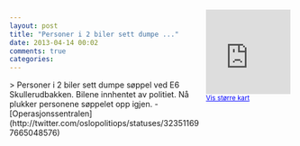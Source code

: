 ```yaml
---
layout: post
title: "Personer i 2 biler sett dumpe ..."
date: 2013-04-14 00:02
comments: true
categories: 
---
```

<div style="float:right; margin:5px; position:relative;top:-130px;"><iframe width="150" height="150" frameborder="0" scrolling="no" marginheight="0" marginwidth="0" src="http://maps.google.com/maps?q=Skullerudbakken%0A,+Oslo&hl=no&t=m&z=14&output=embed&iwloc=&"></iframe><br/><small><a href="http://maps.google.com/maps?q=Skullerudbakken%0A,+Oslo&hl=no&t=m&z=14&source=embed&iwloc=A" style="color:#0000FF;text-align:left" target="_new">Vis st&oslash;rre kart</a></small></div>
> Personer i 2 biler sett dumpe søppel ved E6 Skullerudbakken. Bilene innhentet av politiet. Nå plukker personene søppelet opp igjen.
- [Operasjonssentralen](http://twitter.com/oslopolitiops/statuses/323511697665048576)
